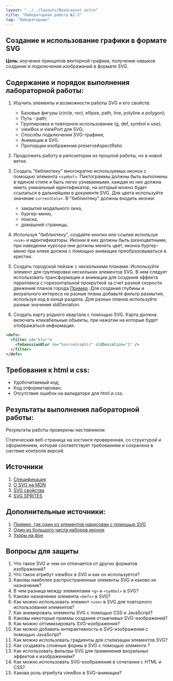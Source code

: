 ```yaml
---
layout: "../../layouts/BaseLayout.astro"
title: "Лабораторная работа №2-3"
tag: "Лабораторные"
---
```


## Создание и использование графики в формате SVG

**Цель**: изучение принципов векторной графики, получение навыков создания и подключения изображений в формате SVG.

## Содержание и порядок выполнения лабораторной работы:

1. Изучить элементы и возможности работы SVG и его свойств:

   - Базовые фигуры (circle, rect, ellipse, path, line, polyline и polygon);
   - Путь - path;
   - Группировка и повторное использование (g, def, symbol и use);
   - viewBox и viewPort для SVG;
   - Способы подключения SVG-графики;
   - Анимации в SVG.
   - Пропорции изображения preserveAspectRatio

1. Продолжить работу в репозитории из прошлой работы, но в новой ветке.

1. Создать "библиотеку" многократно используемых иконок с помощью элемента `<symbol>`. Пиктограммы должны быть выполнены в едином стиле и быть легко узнаваемыми, каждая из них должна иметь уникальный идентификатор, на который можно будет ссылаться в дальнейшем в документе SVG. Для цвета используйте значение `currentColor`. В "библиотеку" должны входить иконки:
   - закрытия модального окна,
   - бургер-меню,
   - поиска,
   - домашней страницы,
1. Используя "библиотеку", создайте кнопки или ссылки используя `<use>` и идентификаторы. Иконки в них должны быть разноцветными, при наведении курсора они должны менять цвет, иконка бургер-меню при клике должна с помощью анимации преобразовываться в крестик.

1. Создать городской пейзаж с несколькими планами. Используйте элемент <g> для группировки нескольких элементов SVG. В нем следует использовать трансформации и анимации для создания эффекта параллакса с горизонтальной прокруткой за счет разной скорости движения планов города [Пример](https://en.wikipedia.org/wiki/Parallax_scrolling#/media/File:Parallax_scroll.gif). Для создания глубины и визуального интереса на разные планы добавьте фильтр размытия, используя код в конце раздела. Для разных планов используйте разные значения stdDeviation.

1. Создать карту родного квартала с помощью SVG. Карта должна включать кликабельные объекты, при нажатии на которые будет отображаться информация.

```xml
<defs>
  <filter id="blur">
    <feGaussianBlur in="SourceGraphic" stdDeviation="1" />
  </filter>
</defs>
```

## Требования к html и css:

- Удобочитаемый код;
- Код отформатирован;
- Отсутствие ошибок на валидаторе для html и css.

## Результаты выполнения лабораторной работы:

Результаты работы _проверены наставником_.

Статическая веб-страница на хостинге проверенная, со структурой и оформлением, которая соответствует требованиям и сохранена в системе контроля версий.

## Источники

1. [Спецификация](https://www.w3.org/TR/SVG2/)
1. [О SVG на MDN](https://developer.mozilla.org/ru/docs/Web/SVG/Tutorial/Getting_Started)
1. [SVG свойства](https://css-tricks.com/svg-properties-and-css/)
1. [SVG SPRITES](https://pepelsbey.dev/articles/svg-sprites/)

## Дополнительные источники:

1. [Пример, где один из элементов нарисован с помощью SVG](https://thecode.media/cloudly/)
1. [Один из большого числа наборов иконок](http://sergeychikin.ru/365)
1. [Узоры на фон](https://notchris.net/patterns/)

## Вопросы для защиты

1. Что такое SVG и чем он отличается от других форматов изображений?
1. Что такое атрибут viewBox в SVG и как он используется?
1. Каковы наиболее распространенные элементы SVG и каково их назначение?
1. В чем разница между элементами `<g>` и `<symbol>` в SVG?
1. Каково назначение элемента `<defs>` в SVG?
1. Как можно использовать элемент `<use>` в SVG для повторного использования элементов?
1. Как анимировать элементы SVG с помощью CSS и JavaScript?
1. Каковы некоторые приемы создания отзывчивых SVG-изображений?
1. Как можно оптимизировать SVG-изображения?
1. Как можно добавить интерактивность в SVG-изображения с помощью JavaScript?
1. Как можно использовать градиенты для стилизации элементов SVG?
1. Как создавать сложные формы в SVG с помощью элемента <path>?
1. Как использовать фильтры SVG для применения визуальных эффектов к изображениям?
1. Как можно использовать SVG-изображения в сочетании с HTML и CSS?
1. Какова роль атрибута viewBox в SVG-анимации?
